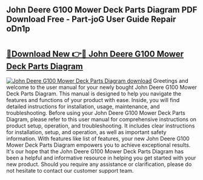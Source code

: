 ## John Deere G100 Mower Deck Parts Diagram PDF Download Free - Part-joG User Guide Repair oDn1p

# <h2><a href="http://dfjwar.blite.top/?on=John+Deere+G100+Mower+Deck+Parts+Diagram">🔗Download New 👉🔴 John Deere G100 Mower Deck Parts Diagram</a></h2>

[![John Deere G100 Mower Deck Parts Diagram download](https://i.imgur.com/lujVjoI.png)](http://dfjwar.blite.top/?on=John+Deere+G100+Mower+Deck+Parts+Diagram)
Greetings and welcome to the user manual for your newly bought John Deere G100 Mower Deck Parts Diagram. This manual is designed to help you navigate the features and functions of your product with ease. Inside, you will find detailed instructions for installation, usage, maintenance, and troubleshooting. Before using your John Deere G100 Mower Deck Parts Diagram, please refer to this user manual for comprehensive instructions on product setup, operation, and troubleshooting. It includes clear instructions for installation, setup, and operation, as well as important safety information. With features like list of features, your new John Deere G100 Mower Deck Parts Diagram empowers you to achieve exceptional results. It's our hope that the John Deere G100 Mower Deck Parts Diagram has been a helpful and informative resource in helping you get started with your new product. Should you require any assistance or clarification, please do not hesitate to contact our customer support team.
